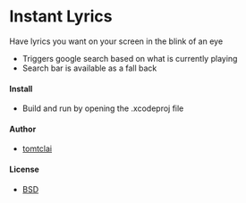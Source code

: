 # Instant Lyrics
Have lyrics you want on your screen in the blink of an eye
  * Triggers google search based on what is currently playing
  * Search bar is available as a fall back

#### Install
* Build and run by opening the .xcodeproj file


#### Author
* [tomtclai](https://github.com/tomtclai)

#### License
* [BSD](License.txt)
